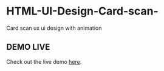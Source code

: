 # HTML-UI-Design-Card-scan-
Card scan ux ui design with animation

## DEMO LIVE 
Check out the live demo [here](https://your-demo-link.com).










